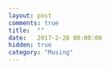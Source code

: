 ```yaml
---
layout: post
comments: true
title:  ""
date:   2017-2-28 00:00:00
hidden: true
category: "Musing"
---
```

